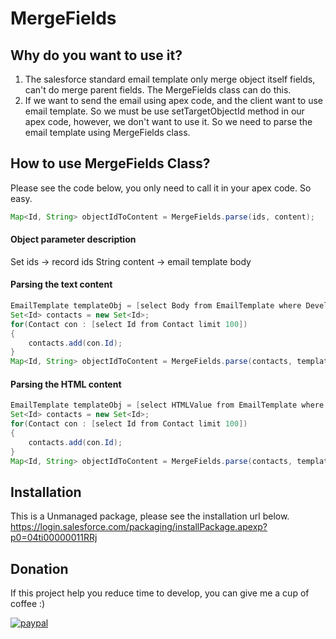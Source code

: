 # MergeFields

## Why do you want to use it?

1. The salesforce standard email template only merge object itself fields, can't do merge parent fields. The MergeFields class can do this.
2. If we want to send the email using apex code, and the client want to use email template. So we must be use setTargetObjectId method in our apex code, however, we don't want to use it. So we need to parse the email template using MergeFields class.

## How to use MergeFields Class?
Please see the code below, you only need to call it in your apex code. So easy.
```java
Map<Id, String> objectIdToContent = MergeFields.parse(ids, content);
```

#### Object parameter description
Set<Id> ids -> record ids
String content -> email template body

#### Parsing the text content

```java
EmailTemplate templateObj = [select Body from EmailTemplate where DeveloperName = 'Test01'];
Set<Id> contacts = new Set<Id>;
for(Contact con : [select Id from Contact limit 100])
{
	contacts.add(con.Id);
}
Map<Id, String> objectIdToContent = MergeFields.parse(contacts, templateObj.Body)
```
#### Parsing the HTML content
```java
EmailTemplate templateObj = [select HTMLValue from EmailTemplate where DeveloperName = 'Test01'];
Set<Id> contacts = new Set<Id>;
for(Contact con : [select Id from Contact limit 100])
{
	contacts.add(con.Id);
}
Map<Id, String> objectIdToContent = MergeFields.parse(contacts, templateObj.HTMLValue);
```
## Installation
This is a Unmanaged package, please see the installation url below.
https://login.salesforce.com/packaging/installPackage.apexp?p0=04ti00000011RRj

## Donation
If this project help you reduce time to develop, you can give me a cup of coffee :) 

[![paypal](https://www.paypalobjects.com/en_US/i/btn/btn_donateCC_LG.gif)](https://www.paypal.com/cgi-bin/webscr?cmd=_s-xclick&hosted_button_id=R97DS5932HEZS)
